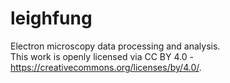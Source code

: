 # leighfung
Electron microscopy data processing and analysis. </br>
This work is openly licensed via CC BY 4.0 - https://creativecommons.org/licenses/by/4.0/.

